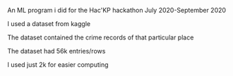 An ML program i did for the Hac'KP hackathon July 2020-September 2020


 I used a dataset from kaggle 
 
 
 The dataset contained the crime records of that particular place
 
 
 The dataset had 56k entries/rows
 
 
 I used just 2k for easier computing
